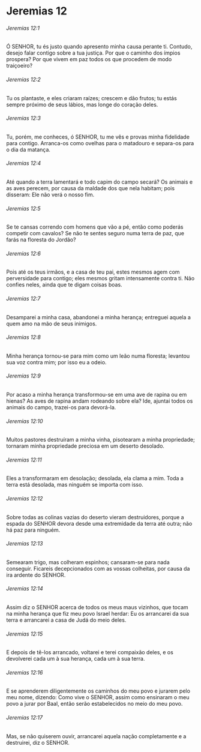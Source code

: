 # Jeremias 12

###### Jeremias 12:1

Ó SENHOR, tu és justo quando apresento minha causa perante ti. Contudo, desejo falar contigo sobre a tua justiça. Por que o caminho dos ímpios prospera? Por que vivem em paz todos os que procedem de modo traiçoeiro?

###### Jeremias 12:2

Tu os plantaste, e eles criaram raízes; crescem e dão frutos; tu estás sempre próximo de seus lábios, mas longe do coração deles.

###### Jeremias 12:3

Tu, porém, me conheces, ó SENHOR, tu me vês e provas minha fidelidade para contigo. Arranca-os como ovelhas para o matadouro e separa-os para o dia da matança.

###### Jeremias 12:4

Até quando a terra lamentará e todo capim do campo secará? Os animais e as aves perecem, por causa da maldade dos que nela habitam; pois disseram: Ele não verá o nosso fim.

###### Jeremias 12:5

Se te cansas correndo com homens que vão a pé, então como poderás competir com cavalos? Se não te sentes seguro numa terra de paz, que farás na floresta do Jordão?

###### Jeremias 12:6

Pois até os teus irmãos, e a casa de teu pai, estes mesmos agem com perversidade para contigo; eles mesmos gritam intensamente contra ti. Não confies neles, ainda que te digam coisas boas.

###### Jeremias 12:7

Desamparei a minha casa, abandonei a minha herança; entreguei aquela a quem amo na mão de seus inimigos.

###### Jeremias 12:8

Minha herança tornou-se para mim como um leão numa floresta; levantou sua voz contra mim; por isso eu a odeio.

###### Jeremias 12:9

Por acaso a minha herança transformou-se em uma ave de rapina ou em hienas? As aves de rapina andam rodeando sobre ela? Ide, ajuntai todos os animais do campo, trazei-os para devorá-la.

###### Jeremias 12:10

Muitos pastores destruíram a minha vinha, pisotearam a minha propriedade; tornaram minha propriedade preciosa em um deserto desolado.

###### Jeremias 12:11

Eles a transformaram em desolação; desolada, ela clama a mim. Toda a terra está desolada, mas ninguém se importa com isso.

###### Jeremias 12:12

Sobre todas as colinas vazias do deserto vieram destruidores, porque a espada do SENHOR devora desde uma extremidade da terra até outra; não há paz para ninguém.

###### Jeremias 12:13

Semearam trigo, mas colheram espinhos; cansaram-se para nada conseguir. Ficareis decepcionados com as vossas colheitas, por causa da ira ardente do SENHOR.

###### Jeremias 12:14

Assim diz o SENHOR acerca de todos os meus maus vizinhos, que tocam na minha herança que fiz meu povo Israel herdar: Eu os arrancarei da sua terra e arrancarei a casa de Judá do meio deles.

###### Jeremias 12:15

E depois de tê-los arrancado, voltarei e terei compaixão deles, e os devolverei cada um à sua herança, cada um à sua terra.

###### Jeremias 12:16

E se aprenderem diligentemente os caminhos do meu povo e jurarem pelo meu nome, dizendo: Como vive o SENHOR, assim como ensinaram o meu povo a jurar por Baal, então serão estabelecidos no meio do meu povo.

###### Jeremias 12:17

Mas, se não quiserem ouvir, arrancarei aquela nação completamente e a destruirei, diz o SENHOR.

